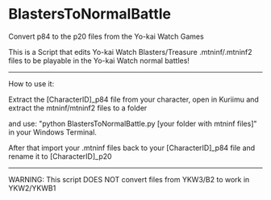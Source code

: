 # BlastersToNormalBattle
Convert p84 to the p20 files from the Yo-kai Watch Games


This is a Script that edits Yo-kai Watch Blasters/Treasure .mtninf/.mtninf2 files to be playable in the Yo-kai Watch normal battles!

---------------------------------------------------------------------

How to use it:

Extract the [CharacterID]_p84 file from your character, open in Kuriimu and extract the mtninf/mtninf2 files to a folder

and use: "python BlastersToNormalBattle.py [your folder with mtninf files]" in your Windows Terminal.

After that import your .mtninf files back to your [CharacterID]_p84 file and rename it to [CharacterID]_p20


---------------------------------------------------------------------

WARNING: This script DOES NOT convert files from YKW3/B2 to work in YKW2/YKWB1
